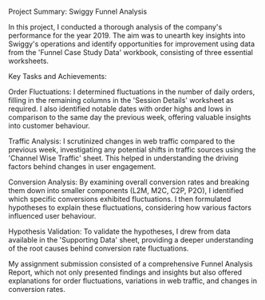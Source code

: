 Project Summary: Swiggy Funnel Analysis

In this project, I conducted a thorough analysis of the company's performance for the year 2019. The aim was to unearth key insights into Swiggy's operations and identify opportunities for improvement using data from the 'Funnel Case Study Data' workbook, consisting of three essential worksheets.

Key Tasks and Achievements:

Order Fluctuations: I determined fluctuations in the number of daily orders, filling in the remaining columns in the 'Session Details' worksheet as required. I also identified notable dates with order highs and lows in comparison to the same day the previous week, offering valuable insights into customer behaviour.

Traffic Analysis: I scrutinized changes in web traffic compared to the previous week, investigating any potential shifts in traffic sources using the 'Channel Wise Traffic' sheet. This helped in understanding the driving factors behind changes in user engagement.

Conversion Analysis: By examining overall conversion rates and breaking them down into smaller components (L2M, M2C, C2P, P2O), I identified which specific conversions exhibited fluctuations. I then formulated hypotheses to explain these fluctuations, considering how various factors influenced user behaviour.

Hypothesis Validation: To validate the hypotheses, I drew from data available in the 'Supporting Data' sheet, providing a deeper understanding of the root causes behind conversion rate fluctuations.

My assignment submission consisted of a comprehensive Funnel Analysis Report, which not only presented findings and insights but also offered explanations for order fluctuations, variations in web traffic, and changes in conversion rates.

